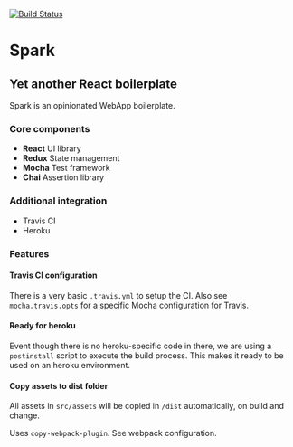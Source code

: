 [![Build Status](https://travis-ci.org/tomzmtl/spark.svg?branch=master)](https://travis-ci.org/tomzmtl/spark)

# Spark

## Yet another React boilerplate

Spark is an opinionated WebApp boilerplate.

### Core components

* **React** UI library
* **Redux** State management
* **Mocha** Test framework
* **Chai** Assertion library

### Additional integration

* Travis CI
* Heroku

### Features

#### Travis CI configuration

There is a very basic `.travis.yml` to setup the CI. Also see `mocha.travis.opts` for a specific Mocha configuration for Travis.

#### Ready for heroku

Event though there is no heroku-specific code in there, we are using a `postinstall` script to execute the build process. This makes it ready to be used on an heroku environment.

#### Copy assets to dist folder

All assets in `src/assets` will be copied in `/dist` automatically, on build and change.

Uses `copy-webpack-plugin`. See webpack configuration.
